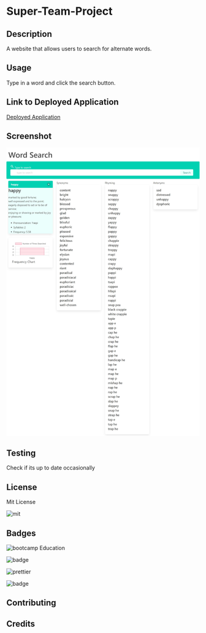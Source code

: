 # Super-Team-Project

## Description

A website that allows users to search for alternate words. 

## Usage

Type in a word and click the search button.

## Link to Deployed Application

[Deployed Application]()

## Screenshot

![Screenshot](./assets/images/screenshot.png)

## Testing

Check if its up to date occasionally

## License

Mit License

![mit](https://img.shields.io/badge/License-MIT-yellow.svg)

## Badges

![bootcamp Education](https://img.shields.io/badge/bootcamp-Education-red)

![badge](https://img.shields.io/badge/JavaScript-323330?style=for-the-badge&logo=javascript&logoColor=F7DF1E)

![prettier](https://img.shields.io/badge/prettier-1A2C34?style=for-the-badge&logo=prettier&logoColor=F7BA3E)

![badge](https://img.shields.io/badge/GIT-E44C30?style=for-the-badge&logo=git&logoColor=white)

## Contributing

## Credits